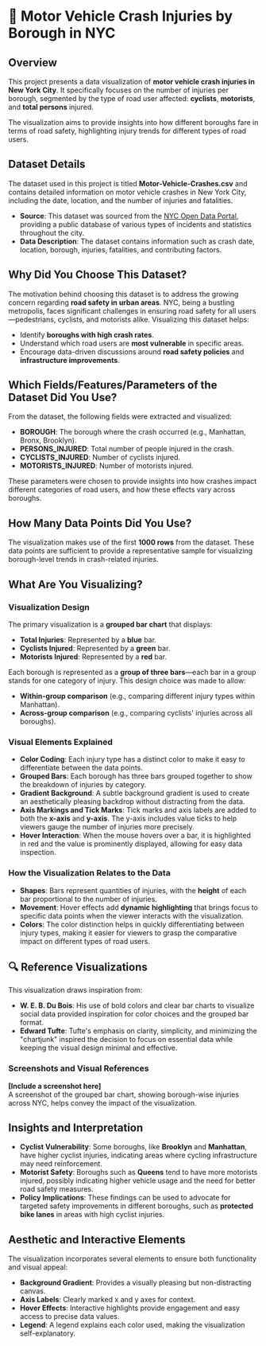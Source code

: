 # 🚗 Motor Vehicle Crash Injuries by Borough in NYC

## Overview
This project presents a data visualization of **motor vehicle crash injuries in New York City**. It specifically focuses on the number of injuries per borough, segmented by the type of road user affected: **cyclists**, **motorists**, and **total persons** injured.

The visualization aims to provide insights into how different boroughs fare in terms of road safety, highlighting injury trends for different types of road users.

## Dataset Details
The dataset used in this project is titled **Motor-Vehicle-Crashes.csv** and contains detailed information on motor vehicle crashes in New York City, including the date, location, and the number of injuries and fatalities.

- **Source**: This dataset was sourced from the [NYC Open Data Portal](https://data.cityofnewyork.us/), providing a public database of various types of incidents and statistics throughout the city.
- **Data Description**: The dataset contains information such as crash date, location, borough, injuries, fatalities, and contributing factors.

## Why Did You Choose This Dataset?
The motivation behind choosing this dataset is to address the growing concern regarding **road safety in urban areas**. NYC, being a bustling metropolis, faces significant challenges in ensuring road safety for all users—pedestrians, cyclists, and motorists alike. Visualizing this dataset helps:
- Identify **boroughs with high crash rates**.
- Understand which road users are **most vulnerable** in specific areas.
- Encourage data-driven discussions around **road safety policies** and **infrastructure improvements**.

## Which Fields/Features/Parameters of the Dataset Did You Use?
From the dataset, the following fields were extracted and visualized:
- **BOROUGH**: The borough where the crash occurred (e.g., Manhattan, Bronx, Brooklyn).
- **PERSONS_INJURED**: Total number of people injured in the crash.
- **CYCLISTS_INJURED**: Number of cyclists injured.
- **MOTORISTS_INJURED**: Number of motorists injured.

These parameters were chosen to provide insights into how crashes impact different categories of road users, and how these effects vary across boroughs.

## How Many Data Points Did You Use?
The visualization makes use of the first **1000 rows** from the dataset. These data points are sufficient to provide a representative sample for visualizing borough-level trends in crash-related injuries.

## What Are You Visualizing?
### Visualization Design
The primary visualization is a **grouped bar chart** that displays:
- **Total Injuries**: Represented by a **blue** bar.
- **Cyclists Injured**: Represented by a **green** bar.
- **Motorists Injured**: Represented by a **red** bar.

Each borough is represented as a **group of three bars**—each bar in a group stands for one category of injury. This design choice was made to allow:
- **Within-group comparison** (e.g., comparing different injury types within Manhattan).
- **Across-group comparison** (e.g., comparing cyclists' injuries across all boroughs).

### Visual Elements Explained
- **Color Coding**: Each injury type has a distinct color to make it easy to differentiate between the data points.
- **Grouped Bars**: Each borough has three bars grouped together to show the breakdown of injuries by category.
- **Gradient Background**: A subtle background gradient is used to create an aesthetically pleasing backdrop without distracting from the data.
- **Axis Markings and Tick Marks**: Tick marks and axis labels are added to both the **x-axis** and **y-axis**. The y-axis includes value ticks to help viewers gauge the number of injuries more precisely.
- **Hover Interaction**: When the mouse hovers over a bar, it is highlighted in red and the value is prominently displayed, allowing for easy data inspection.

### How the Visualization Relates to the Data
- **Shapes**: Bars represent quantities of injuries, with the **height** of each bar proportional to the number of injuries.
- **Movement**: Hover effects add **dynamic highlighting** that brings focus to specific data points when the viewer interacts with the visualization.
- **Colors**: The color distinction helps in quickly differentiating between injury types, making it easier for viewers to grasp the comparative impact on different types of road users.

## 🔍 Reference Visualizations
This visualization draws inspiration from:
- **W. E. B. Du Bois**: His use of bold colors and clear bar charts to visualize social data provided inspiration for color choices and the grouped bar format.
- **Edward Tufte**: Tufte's emphasis on clarity, simplicity, and minimizing the "chartjunk" inspired the decision to focus on essential data while keeping the visual design minimal and effective.

### Screenshots and Visual References
**[Include a screenshot here]**  
A screenshot of the grouped bar chart, showing borough-wise injuries across NYC, helps convey the impact of the visualization.

## Insights and Interpretation
- **Cyclist Vulnerability**: Some boroughs, like **Brooklyn** and **Manhattan**, have higher cyclist injuries, indicating areas where cycling infrastructure may need reinforcement.
- **Motorist Safety**: Boroughs such as **Queens** tend to have more motorists injured, possibly indicating higher vehicle usage and the need for better road safety measures.
- **Policy Implications**: These findings can be used to advocate for targeted safety improvements in different boroughs, such as **protected bike lanes** in areas with high cyclist injuries.

## Aesthetic and Interactive Elements
The visualization incorporates several elements to ensure both functionality and visual appeal:
- **Background Gradient**: Provides a visually pleasing but non-distracting canvas.
- **Axis Labels**: Clearly marked x and y axes for context.
- **Hover Effects**: Interactive highlights provide engagement and easy access to precise data values.
- **Legend**: A legend explains each color used, making the visualization self-explanatory.
